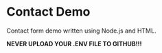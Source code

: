 # Contact Demo

Contact form demo written using Node.js and HTML.

**NEVER UPLOAD YOUR .ENV FILE TO GITHUB!!!**
